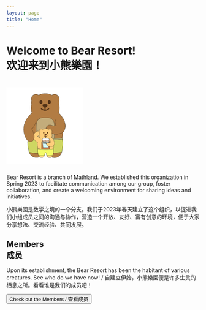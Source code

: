 ```yaml
---
layout: page
title: "Home"
---
```


# Welcome to Bear Resort! <br> 欢迎来到小熊樂園！

# <img src="/logos/home.gif" height="200"><br>

Bear Resort is a branch of Mathland. We established this organization in Spring 2023 to facilitate communication among our group, foster collaboration, and create a welcoming environment for sharing ideas and initiatives.

小熊樂園是数学之境的一个分支。我们于2023年春天建立了这个组织，以促进我们小组成员之间的沟通与协作，营造一个开放、友好、富有创意的环境，便于大家分享想法、交流经验、共同发展。

## Members <br> 成员

Upon its establishment, the Bear Resort has been the habitant of various creatures. See who do we have now! / 自建立伊始，小熊樂園便是许多生灵的栖息之所。看看谁是我们的成员吧！

<button a href="/chars/chars.html">Check out the Members / 查看成员</button>
